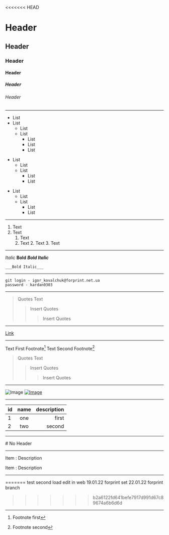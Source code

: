 <<<<<<< HEAD
# Header
## Header
### Header
#### Header
##### Header
###### Header

---
* List
* List
    * List
    * List
        * List
        * List
        * List
+ List
    + List
    + List
        + List
        + List
- List
    - List
    - List
        - List
        - List
___    

1. Text
2. Text
    1. Text
    2. Text
        2. Text
        3. Text
***
_Italic_
__Bold__
___Bold Italic___
 
    ___Bold Italic___

---
```
git login - igor_kovalchuk@forprint.net.ua
password - kardan0303
```
---
> Quotes
Text
>> Insert Quotes
>>> Insert Quotes
___

[Link](https://github.com/Print-Master) 

***
Text First Footnote[^1] Text Second Footnote[^2]

> Quotes
Text
>> Insert Quotes
>>> Insert Quotes
>
[^1]: Footnote first
[^2]: Footnote second

---

![Image](mast_logn_square.png)
[![Image](mast_logn_square.png)](https://github.com/Print-Master)
___

id | name | description
:--|:----:|-----------:
1 | one | first
2 | two | second

***

\# No Header

---

Item
: Description

Item
: Description
___


=======
test
second load
edit in web
	19.01.22	forprint
	set
	22.01.22
	forprint branch
>>>>>>> b2a6122fd641befe7917d991d67c89674a6b6d6d
